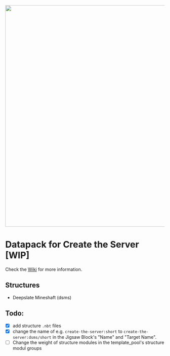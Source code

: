 <img src="https://github.com/JR1811/create-the-server/assets/36027822/c771c3ca-93ad-4eb4-9867-733d7af90914"  width="700">

# Datapack for Create the Server [WIP]

Check the [Wiki](https://github.com/JR1811/create-the-server/wiki) for more information.

## Structures

- Deepslate Mineshaft (dsms)

## Todo:

- [x] add structure `.nbt` files
- [x] change the name of e.g. `create-the-server:short` to `create-the-server:dsms/short` in the Jigsaw Block's "Name" and "Target Name".
- [ ] Change the weight of structure modules in the template_pool's structure modul groups
